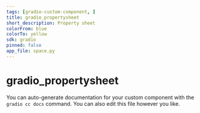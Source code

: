 ```yaml
---
tags: [gradio-custom-component, ]
title: gradio_propertysheet
short_description: Property sheet
colorFrom: blue
colorTo: yellow
sdk: gradio
pinned: false
app_file: space.py
---
```


# gradio_propertysheet

You can auto-generate documentation for your custom component with the `gradio cc docs` command.
You can also edit this file however you like.
